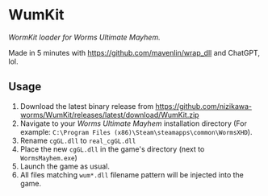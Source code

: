 # WumKit
_WormKit loader for Worms Ultimate Mayhem._

Made in 5 minutes with https://github.com/mavenlin/wrap_dll and ChatGPT, lol.

## Usage
1. Download the latest binary release from https://github.com/nizikawa-worms/WumKit/releases/latest/download/WumKit.zip
2. Navigate to your _Worms Ultimate Mayhem_ installation directory (For example: `C:\Program Files (x86)\Steam\steamapps\common\WormsXHD`).
3. Rename `cgGL.dll` to `real_cgGL.dll`
4. Place the new `cgGL.dll` in the game's directory (next to `WormsMayhem.exe`)
5. Launch the game as usual.
6. All files matching `wum*.dll` filename pattern will be injected into the game.

